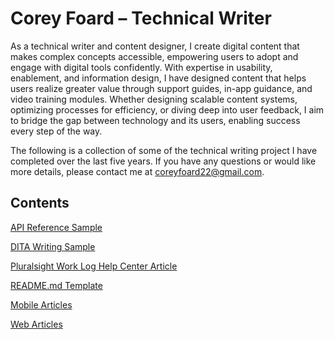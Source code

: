 # Corey Foard – Technical Writer

As a technical writer and content designer, I create digital content that makes complex concepts accessible, empowering users to adopt and engage with digital tools confidently. With expertise in usability, enablement, and information design, I have designed content that helps users realize greater value through support guides, in-app guidance, and video training modules. Whether designing scalable content systems, optimizing processes for efficiency, or diving deep into user feedback, I aim to bridge the gap between technology and its users, enabling success every step of the way.


The following is a collection of some of the technical writing project I have completed over the last five years. If you have any questions or would like more details, please contact me at coreyfoard22@gmail.com.
## Contents

[API Reference Sample](https://github.com/coreyfoard/Technical-Writing-Portfolio/blob/main/API_Reference_Sample.md)

[DITA Writing Sample](https://github.com/coreyfoard/Technical-Writing-Portfolio/blob/main/DITA%20Writing%20Sample.pdf)

[Pluralsight Work Log Help Center Article](https://github.com/coreyfoard/Technical-Writing-Portfolio/blob/main/Web%20Articles/Work-log.pdf)

[README.md Template](https://github.com/coreyfoard/Technical-Writing-Portfolio/blob/main/README_TEMPLATE.md)

[Mobile Articles](https://github.com/coreyfoard/Technical-Writing-Portfolio/tree/main/Mobile%20Articles)

[Web Articles](https://github.com/coreyfoard/Technical-Writing-Portfolio/tree/main/Web%20Articles)
